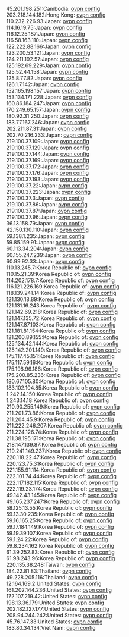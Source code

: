 45.201.198.251:Cambodia: [ovpn config](vpn/45_201_198_251.ovpn)  
203.218.144.182:Hong Kong: [ovpn config](vpn/203_218_144_182.ovpn)  
110.232.226.93:Japan: [ovpn config](vpn/110_232_226_93.ovpn)  
114.16.19.75:Japan: [ovpn config](vpn/114_16_19_75.ovpn)  
116.12.25.187:Japan: [ovpn config](vpn/116_12_25_187.ovpn)  
116.58.163.110:Japan: [ovpn config](vpn/116_58_163_110.ovpn)  
122.222.88.166:Japan: [ovpn config](vpn/122_222_88_166.ovpn)  
123.200.53.121:Japan: [ovpn config](vpn/123_200_53_121.ovpn)  
124.211.192.57:Japan: [ovpn config](vpn/124_211_192_57.ovpn)  
125.192.69.229:Japan: [ovpn config](vpn/125_192_69_229.ovpn)  
125.52.44.158:Japan: [ovpn config](vpn/125_52_44_158.ovpn)  
125.8.77.82:Japan: [ovpn config](vpn/125_8_77_82.ovpn)  
126.1.7.142:Japan: [ovpn config](vpn/126_1_7_142.ovpn)  
152.165.198.157:Japan: [ovpn config](vpn/152_165_198_157.ovpn)  
153.134.171.228:Japan: [ovpn config](vpn/153_134_171_228.ovpn)  
160.86.184.247:Japan: [ovpn config](vpn/160_86_184_247.ovpn)  
170.249.65.157:Japan: [ovpn config](vpn/170_249_65_157.ovpn)  
180.92.31.250:Japan: [ovpn config](vpn/180_92_31_250.ovpn)  
183.77.167.246:Japan: [ovpn config](vpn/183_77_167_246.ovpn)  
202.211.87.31:Japan: [ovpn config](vpn/202_211_87_31.ovpn)  
202.70.216.233:Japan: [ovpn config](vpn/202_70_216_233.ovpn)  
219.100.37.109:Japan: [ovpn config](vpn/219_100_37_109.ovpn)  
219.100.37.129:Japan: [ovpn config](vpn/219_100_37_129.ovpn)  
219.100.37.144:Japan: [ovpn config](vpn/219_100_37_144.ovpn)  
219.100.37.169:Japan: [ovpn config](vpn/219_100_37_169.ovpn)  
219.100.37.172:Japan: [ovpn config](vpn/219_100_37_172.ovpn)  
219.100.37.176:Japan: [ovpn config](vpn/219_100_37_176.ovpn)  
219.100.37.193:Japan: [ovpn config](vpn/219_100_37_193.ovpn)  
219.100.37.22:Japan: [ovpn config](vpn/219_100_37_22.ovpn)  
219.100.37.223:Japan: [ovpn config](vpn/219_100_37_223.ovpn)  
219.100.37.3:Japan: [ovpn config](vpn/219_100_37_3.ovpn)  
219.100.37.86:Japan: [ovpn config](vpn/219_100_37_86.ovpn)  
219.100.37.87:Japan: [ovpn config](vpn/219_100_37_87.ovpn)  
219.100.37.96:Japan: [ovpn config](vpn/219_100_37_96.ovpn)  
36.13.158.79:Japan: [ovpn config](vpn/36_13_158_79.ovpn)  
42.150.130.110:Japan: [ovpn config](vpn/42_150_130_110.ovpn)  
59.138.1.235:Japan: [ovpn config](vpn/59_138_1_235.ovpn)  
59.85.159.91:Japan: [ovpn config](vpn/59_85_159_91.ovpn)  
60.113.34.204:Japan: [ovpn config](vpn/60_113_34_204.ovpn)  
60.155.247.239:Japan: [ovpn config](vpn/60_155_247_239.ovpn)  
60.99.92.33:Japan: [ovpn config](vpn/60_99_92_33.ovpn)  
110.13.245.7:Korea Republic of: [ovpn config](vpn/110_13_245_7.ovpn)  
110.15.21.39:Korea Republic of: [ovpn config](vpn/110_15_21_39.ovpn)  
114.202.178.7:Korea Republic of: [ovpn config](vpn/114_202_178_7.ovpn)  
116.121.226.169:Korea Republic of: [ovpn config](vpn/116_121_226_169.ovpn)  
118.139.241.14:Korea Republic of: [ovpn config](vpn/118_139_241_14.ovpn)  
121.130.18.89:Korea Republic of: [ovpn config](vpn/121_130_18_89.ovpn)  
121.131.16.243:Korea Republic of: [ovpn config](vpn/121_131_16_243.ovpn)  
121.142.69.218:Korea Republic of: [ovpn config](vpn/121_142_69_218.ovpn)  
121.147.135.72:Korea Republic of: [ovpn config](vpn/121_147_135_72.ovpn)  
121.147.87.103:Korea Republic of: [ovpn config](vpn/121_147_87_103.ovpn)  
121.181.81.154:Korea Republic of: [ovpn config](vpn/121_181_81_154.ovpn)  
121.200.89.155:Korea Republic of: [ovpn config](vpn/121_200_89_155.ovpn)  
125.134.42.144:Korea Republic of: [ovpn config](vpn/125_134_42_144.ovpn)  
125.142.201.149:Korea Republic of: [ovpn config](vpn/125_142_201_149.ovpn)  
175.117.45.151:Korea Republic of: [ovpn config](vpn/175_117_45_151.ovpn)  
175.117.59.16:Korea Republic of: [ovpn config](vpn/175_117_59_16.ovpn)  
175.198.96.186:Korea Republic of: [ovpn config](vpn/175_198_96_186.ovpn)  
175.200.85.236:Korea Republic of: [ovpn config](vpn/175_200_85_236.ovpn)  
180.67.105.80:Korea Republic of: [ovpn config](vpn/180_67_105_80.ovpn)  
183.102.104.85:Korea Republic of: [ovpn config](vpn/183_102_104_85.ovpn)  
1.242.14.150:Korea Republic of: [ovpn config](vpn/1_242_14_150.ovpn)  
1.243.14.18:Korea Republic of: [ovpn config](vpn/1_243_14_18.ovpn)  
210.90.255.149:Korea Republic of: [ovpn config](vpn/210_90_255_149.ovpn)  
211.201.73.86:Korea Republic of: [ovpn config](vpn/211_201_73_86.ovpn)  
211.204.45.9:Korea Republic of: [ovpn config](vpn/211_204_45_9.ovpn)  
211.222.246.207:Korea Republic of: [ovpn config](vpn/211_222_246_207.ovpn)  
211.224.126.74:Korea Republic of: [ovpn config](vpn/211_224_126_74.ovpn)  
211.38.195.171:Korea Republic of: [ovpn config](vpn/211_38_195_171.ovpn)  
218.147.139.87:Korea Republic of: [ovpn config](vpn/218_147_139_87.ovpn)  
219.241.149.237:Korea Republic of: [ovpn config](vpn/219_241_149_237.ovpn)  
220.118.22.47:Korea Republic of: [ovpn config](vpn/220_118_22_47.ovpn)  
220.123.75.3:Korea Republic of: [ovpn config](vpn/220_123_75_3.ovpn)  
221.155.91.114:Korea Republic of: [ovpn config](vpn/221_155_91_114.ovpn)  
222.101.74.44:Korea Republic of: [ovpn config](vpn/222_101_74_44.ovpn)  
222.117.182.115:Korea Republic of: [ovpn config](vpn/222_117_182_115.ovpn)  
222.119.23.174:Korea Republic of: [ovpn config](vpn/222_119_23_174.ovpn)  
49.142.43.145:Korea Republic of: [ovpn config](vpn/49_142_43_145.ovpn)  
49.165.237.247:Korea Republic of: [ovpn config](vpn/49_165_237_247.ovpn)  
58.125.13.55:Korea Republic of: [ovpn config](vpn/58_125_13_55.ovpn)  
59.13.30.235:Korea Republic of: [ovpn config](vpn/59_13_30_235.ovpn)  
59.16.165.25:Korea Republic of: [ovpn config](vpn/59_16_165_25.ovpn)  
59.17.184.149:Korea Republic of: [ovpn config](vpn/59_17_184_149.ovpn)  
59.19.39.107:Korea Republic of: [ovpn config](vpn/59_19_39_107.ovpn)  
59.1.24.22:Korea Republic of: [ovpn config](vpn/59_1_24_22.ovpn)  
59.8.234.162:Korea Republic of: [ovpn config](vpn/59_8_234_162.ovpn)  
61.39.252.83:Korea Republic of: [ovpn config](vpn/61_39_252_83.ovpn)  
61.98.243.96:Korea Republic of: [ovpn config](vpn/61_98_243_96.ovpn)  
220.135.38.248:Taiwan: [ovpn config](vpn/220_135_38_248.ovpn)  
184.22.81.83:Thailand: [ovpn config](vpn/184_22_81_83.ovpn)  
49.228.205.116:Thailand: [ovpn config](vpn/49_228_205_116.ovpn)  
12.164.169.2:United States: [ovpn config](vpn/12_164_169_2.ovpn)  
161.202.144.236:United States: [ovpn config](vpn/161_202_144_236.ovpn)  
172.107.219.42:United States: [ovpn config](vpn/172_107_219_42.ovpn)  
198.13.36.179:United States: [ovpn config](vpn/198_13_36_179.ovpn)  
202.182.127.177:United States: [ovpn config](vpn/202_182_127_177.ovpn)  
208.94.244.242:United States: [ovpn config](vpn/208_94_244_242.ovpn)  
45.76.147.33:United States: [ovpn config](vpn/45_76_147_33.ovpn)  
183.80.34.134:Viet Nam: [ovpn config](vpn/183_80_34_134.ovpn)  
